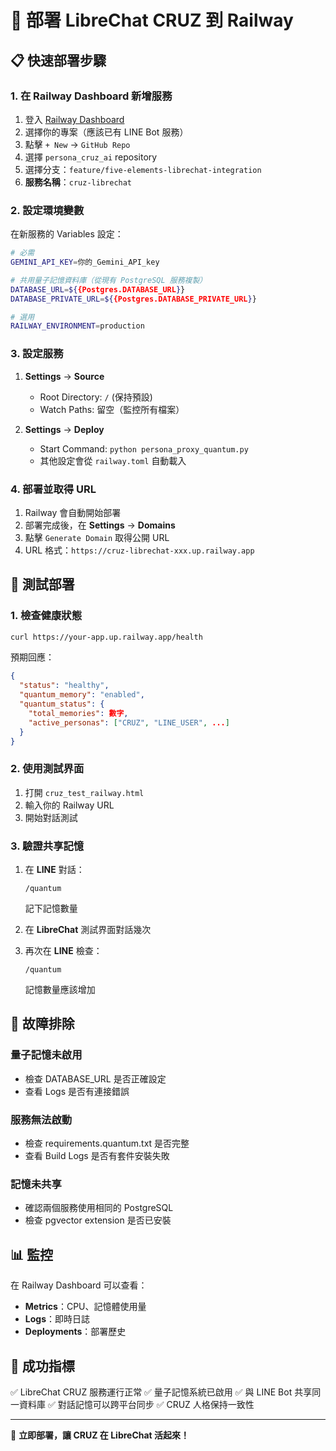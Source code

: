 # 🚀 部署 LibreChat CRUZ 到 Railway

## 📋 快速部署步驟

### 1. 在 Railway Dashboard 新增服務

1. 登入 [Railway Dashboard](https://railway.app/dashboard)
2. 選擇你的專案（應該已有 LINE Bot 服務）
3. 點擊 `+ New` → `GitHub Repo`
4. 選擇 `persona_cruz_ai` repository
5. 選擇分支：`feature/five-elements-librechat-integration`
6. **服務名稱**：`cruz-librechat`

### 2. 設定環境變數

在新服務的 Variables 設定：

```bash
# 必需
GEMINI_API_KEY=你的_Gemini_API_key

# 共用量子記憶資料庫（從現有 PostgreSQL 服務複製）
DATABASE_URL=${{Postgres.DATABASE_URL}}
DATABASE_PRIVATE_URL=${{Postgres.DATABASE_PRIVATE_URL}}

# 選用
RAILWAY_ENVIRONMENT=production
```

### 3. 設定服務

1. **Settings** → **Source**
   - Root Directory: `/` (保持預設)
   - Watch Paths: 留空（監控所有檔案）

2. **Settings** → **Deploy**
   - Start Command: `python persona_proxy_quantum.py`
   - 其他設定會從 `railway.toml` 自動載入

### 4. 部署並取得 URL

1. Railway 會自動開始部署
2. 部署完成後，在 **Settings** → **Domains**
3. 點擊 `Generate Domain` 取得公開 URL
4. URL 格式：`https://cruz-librechat-xxx.up.railway.app`

## 🧪 測試部署

### 1. 檢查健康狀態

```bash
curl https://your-app.up.railway.app/health
```

預期回應：
```json
{
  "status": "healthy",
  "quantum_memory": "enabled",
  "quantum_status": {
    "total_memories": 數字,
    "active_personas": ["CRUZ", "LINE_USER", ...]
  }
}
```

### 2. 使用測試界面

1. 打開 `cruz_test_railway.html`
2. 輸入你的 Railway URL
3. 開始對話測試

### 3. 驗證共享記憶

1. 在 **LINE** 對話：
   ```
   /quantum
   ```
   記下記憶數量

2. 在 **LibreChat** 測試界面對話幾次

3. 再次在 **LINE** 檢查：
   ```
   /quantum
   ```
   記憶數量應該增加

## 🔧 故障排除

### 量子記憶未啟用
- 檢查 DATABASE_URL 是否正確設定
- 查看 Logs 是否有連接錯誤

### 服務無法啟動
- 檢查 requirements.quantum.txt 是否完整
- 查看 Build Logs 是否有套件安裝失敗

### 記憶未共享
- 確認兩個服務使用相同的 PostgreSQL
- 檢查 pgvector extension 是否已安裝

## 📊 監控

在 Railway Dashboard 可以查看：
- **Metrics**：CPU、記憶體使用量
- **Logs**：即時日誌
- **Deployments**：部署歷史

## 🎯 成功指標

✅ LibreChat CRUZ 服務運行正常
✅ 量子記憶系統已啟用
✅ 與 LINE Bot 共享同一資料庫
✅ 對話記憶可以跨平台同步
✅ CRUZ 人格保持一致性

---

🚀 **立即部署，讓 CRUZ 在 LibreChat 活起來！**